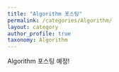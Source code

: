 ```yaml
---
title: "Algorithm 포스팅"
permalink: /categories/Algorithm/
layout: category
author_profile: true
taxonomy: Algorithm
---
```


Algorithm 포스팅 예정!